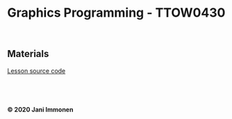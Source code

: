 # Graphics Programming - TTOW0430

&nbsp;
## **Materials**

[Lesson source code](../source/lesson04/)

&nbsp;
----
**© 2020 Jani Immonen**

